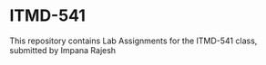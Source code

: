 # ITMD-541
This repository contains Lab Assignments for the ITMD-541 class, submitted by Impana Rajesh
